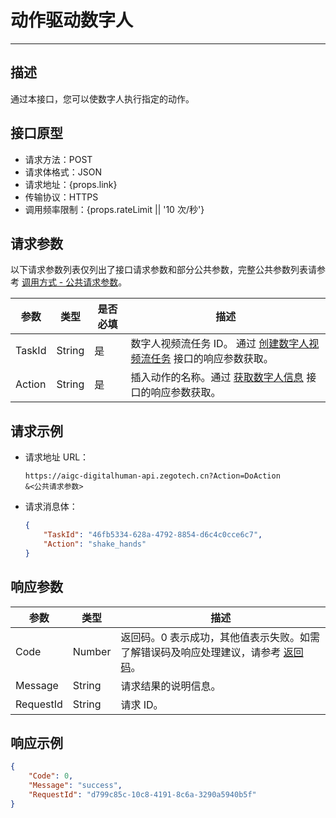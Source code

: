 # 动作驱动数字人

---

##  描述

通过本接口，您可以使数字人执行指定的动作。

## 接口原型

- 请求方法：POST
- 请求体格式：JSON
- 请求地址：{props.link}
- 传输协议：HTTPS
- 调用频率限制：{props.rateLimit || '10 次/秒'}
<PostPrototype link="https://aigc-digitalhuman-api.zegotech.cn?Action=DoAction" />

## 请求参数

以下请求参数列表仅列出了接口请求参数和部分公共参数，完整公共参数列表请参考 [调用方式 - 公共请求参数](/aigc-digital-human-server/server-apis/accessing-server-apis#公共请求参数)。

| 参数               | 类型   | 是否必填 | 描述             |
|------------------|------|------|-------------------------|
| TaskId      | String | 是    | 数字人视频流任务 ID。 通过 [创建数字人视频流任务](/aigc-digital-human-server/server-apis/digital-human-streaming/create-digital-human-stream-task) 接口的响应参数获取。    |
| Action      | String | 是    | 插入动作的名称。通过 [获取数字人信息](/aigc-digital-human-server/server-apis/digital-human-management/get-digital-human-info) 接口的响应参数获取。    |


## 请求示例

- 请求地址 URL：

    ```https
    https://aigc-digitalhuman-api.zegotech.cn?Action=DoAction
    &<公共请求参数>
    ```

- 请求消息体：

    ```json
    {
        "TaskId": "46fb5334-628a-4792-8854-d6c4c0cce6c7",
        "Action": "shake_hands"
    }
    ```

## 响应参数

| 参数 | 类型 | 描述 |
|------|------|------|
| Code | Number | 返回码。0 表示成功，其他值表示失败。如需了解错误码及响应处理建议，请参考 [返回码](/aigc-digital-human-server/server-apis/return-codes)。 |
| Message | String | 请求结果的说明信息。 |
| RequestId | String | 请求 ID。 |


## 响应示例

```json
{
    "Code": 0,
    "Message": "success",
    "RequestId": "d799c85c-10c8-4191-8c6a-3290a5940b5f"
}
```